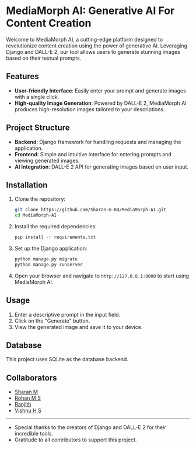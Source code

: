 # MediaMorph AI: Generative AI For Content Creation

Welcome to MediaMorph AI, a cutting-edge platform designed to revolutionize content creation using the power of generative AI. Leveraging Django and DALL-E 2, our tool allows users to generate stunning images based on their textual prompts.

## Features

- **User-friendly Interface**: Easily enter your prompt and generate images with a single click.
- **High-quality Image Generation**: Powered by DALL-E 2, MediaMorph AI produces high-resolution images tailored to your descriptions.

## Project Structure

- **Backend**: Django framework for handling requests and managing the application.
- **Frontend**: Simple and intuitive interface for entering prompts and viewing generated images.
- **AI Integration**: DALL-E 2 API for generating images based on user input.

## Installation

1. Clone the repository:
   ```bash
   git clone https://github.com/Sharan-m-04/MediaMorph-AI.git
   cd MediaMorph-AI
   ```

2. Install the required dependencies:
   ```bash
   pip install -r requirements.txt
   ```

3. Set up the Django application:
   ```bash
   python manage.py migrate
   python manage.py runserver
   ```

4. Open your browser and navigate to `http://127.0.0.1:8000` to start using MediaMorph AI.

## Usage

1. Enter a descriptive prompt in the input field.
2. Click on the "Generate" button.
3. View the generated image and save it to your device.

## Database

This project uses SQLite as the database backend.

## Collaborators

- [Sharan M](https://github.com/Sharan-m-04)
- [Rohan M S](https://github.com/Rohan-ms23)
- [Ranjith](https://github.com/ranjith-nayak)
- [Vishnu H S](https://github.com/VisHnuhs117)

---

- Special thanks to the creators of Django and DALL-E 2 for their incredible tools.
- Gratitude to all contributors to support this project.
